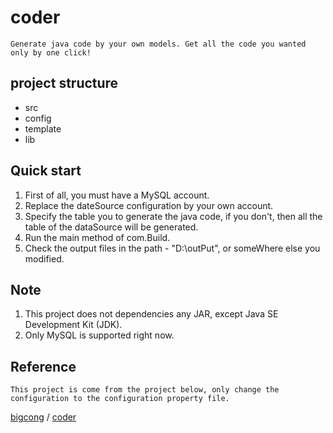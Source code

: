 # coder
    Generate java code by your own models. Get all the code you wanted only by one click!

## project structure 
* src
* config
* template
* lib


## Quick start
1. First of all, you must have a MySQL account.
2. Replace the dateSource configuration by your own account.
3. Specify the table you to generate the java code, if you don't, then all the table of the dataSource will be generated.
4. Run the main method of com.Build.
5. Check the output files in the path - "D:\outPut", or someWhere else you modified.

## Note
1. This project does not dependencies any JAR, except Java SE Development Kit (JDK).
2. Only MySQL is supported right now.

## Reference
    This project is come from the project below, only change the configuration to the configuration property file.

[bigcong](https://github.com/bigcong) / [coder](https://github.com/bigcong/coder "代码生成器")

